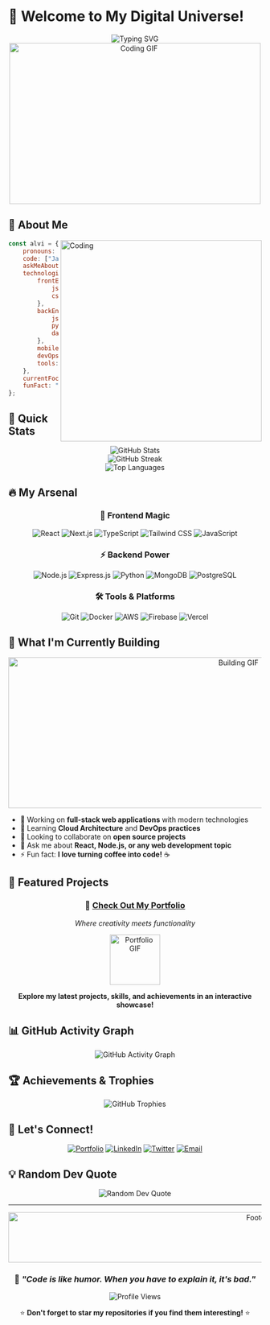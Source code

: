 # 🚀 Welcome to My Digital Universe! 

<div align="center">
  <img src="https://readme-typing-svg.herokuapp.com?font=Orbitron&weight=900&size=35&duration=3000&pause=1000&color=00D9FF&center=true&vCenter=true&multiline=true&width=800&height=100&lines=Hi+there!+I'm+Alvi+%F0%9F%91%8B;Full+Stack+Developer+%F0%9F%92%BB;Problem+Solver+%F0%9F%A7%A9;Code+Enthusiast+%E2%9A%A1" alt="Typing SVG" />
</div>

<div align="center">
  <img src="https://user-images.githubusercontent.com/74038190/225813708-98b745f2-7d22-48cf-9150-083f1b00d6c9.gif" width="500" height="320" alt="Coding GIF"/>
</div>

## 🌟 About Me

<img align="right" alt="Coding" width="400" src="https://user-images.githubusercontent.com/74038190/229223263-cf2e4b07-2615-4f87-9c38-e37600f8381a.gif">

```javascript
const alvi = {
    pronouns: "He/Him",
    code: ["JavaScript", "Python", "TypeScript", "Java", "C++"],
    askMeAbout: ["web dev", "mobile apps", "backend", "UI/UX"],
    technologies: {
        frontEnd: {
            js: ["React", "Next.js", "Vue.js"],
            css: ["Tailwind", "Bootstrap", "Styled Components"]
        },
        backEnd: {
            js: ["Node.js", "Express"],
            python: ["Django", "FastAPI"],
            databases: ["MongoDB", "PostgreSQL", "Redis"]
        },
        mobile: ["React Native", "Flutter"],
        devOps: ["Docker", "AWS", "Firebase"],
        tools: ["Git", "Webpack", "Vite"]
    },
    currentFocus: "Building scalable web applications",
    funFact: "I debug with console.log() and I'm not ashamed! 🐛"
};
```

## 🎯 Quick Stats

<div align="center">
  <img src="https://github-readme-stats.vercel.app/api?username=alvi00&show_icons=true&theme=tokyonight&hide_border=true&count_private=true" alt="GitHub Stats" />
</div>

<div align="center">
  <img src="https://github-readme-streak-stats.herokuapp.com/?user=alvi00&theme=tokyonight&hide_border=true" alt="GitHub Streak" />
</div>

<div align="center">
  <img src="https://github-readme-stats.vercel.app/api/top-langs/?username=alvi00&layout=compact&theme=tokyonight&hide_border=true" alt="Top Languages" />
</div>

## 🔥 My Arsenal

<div align="center">

### 🎨 Frontend Magic
![React](https://img.shields.io/badge/React-20232A?style=for-the-badge&logo=react&logoColor=61DAFB)
![Next.js](https://img.shields.io/badge/Next.js-000000?style=for-the-badge&logo=nextdotjs&logoColor=white)
![TypeScript](https://img.shields.io/badge/TypeScript-007ACC?style=for-the-badge&logo=typescript&logoColor=white)
![Tailwind CSS](https://img.shields.io/badge/Tailwind_CSS-38B2AC?style=for-the-badge&logo=tailwind-css&logoColor=white)
![JavaScript](https://img.shields.io/badge/JavaScript-F7DF1E?style=for-the-badge&logo=javascript&logoColor=black)

### ⚡ Backend Power
![Node.js](https://img.shields.io/badge/Node.js-43853D?style=for-the-badge&logo=node.js&logoColor=white)
![Express.js](https://img.shields.io/badge/Express.js-404D59?style=for-the-badge)
![Python](https://img.shields.io/badge/Python-3776AB?style=for-the-badge&logo=python&logoColor=white)
![MongoDB](https://img.shields.io/badge/MongoDB-4EA94B?style=for-the-badge&logo=mongodb&logoColor=white)
![PostgreSQL](https://img.shields.io/badge/PostgreSQL-316192?style=for-the-badge&logo=postgresql&logoColor=white)

### 🛠️ Tools & Platforms
![Git](https://img.shields.io/badge/Git-F05032?style=for-the-badge&logo=git&logoColor=white)
![Docker](https://img.shields.io/badge/Docker-2496ED?style=for-the-badge&logo=docker&logoColor=white)
![AWS](https://img.shields.io/badge/AWS-232F3E?style=for-the-badge&logo=amazon-aws&logoColor=white)
![Firebase](https://img.shields.io/badge/Firebase-FFCA28?style=for-the-badge&logo=firebase&logoColor=black)
![Vercel](https://img.shields.io/badge/Vercel-000000?style=for-the-badge&logo=vercel&logoColor=white)

</div>

## 🌈 What I'm Currently Building

<div align="center">
  <img src="https://user-images.githubusercontent.com/74038190/212284100-561aa473-3905-4a80-b561-0d28506553ee.gif" width="900" height="300" alt="Building GIF"/>
</div>

- 🔭 Working on **full-stack web applications** with modern technologies
- 🌱 Learning **Cloud Architecture** and **DevOps practices**
- 👯 Looking to collaborate on **open source projects**
- 💬 Ask me about **React, Node.js, or any web development topic**
- ⚡ Fun fact: **I love turning coffee into code!** ☕

## 🎨 Featured Projects

<div align="center">

### 🚀 [Check Out My Portfolio](https://alvi00-portfolio.vercel.app/)
*Where creativity meets functionality*

<img src="https://user-images.githubusercontent.com/74038190/212284087-bbe7e430-757e-4901-90bf-4cd2ce3e1852.gif" width="100" height="100" alt="Portfolio GIF"/>

**Explore my latest projects, skills, and achievements in an interactive showcase!**

</div>

## 📊 GitHub Activity Graph

<div align="center">
  <img src="https://github-readme-activity-graph.vercel.app/graph?username=alvi00&theme=tokyo-night&hide_border=true" alt="GitHub Activity Graph" />
</div>

## 🏆 Achievements & Trophies

<div align="center">
  <img src="https://github-profile-trophy.vercel.app/?username=alvi00&theme=tokyonight&no-frame=true&column=7" alt="GitHub Trophies" />
</div>

## 🤝 Let's Connect!

<div align="center">

[![Portfolio](https://img.shields.io/badge/Portfolio-FF5722?style=for-the-badge&logo=google-chrome&logoColor=white)](https://alvi00-portfolio.vercel.app/)
[![LinkedIn](https://img.shields.io/badge/LinkedIn-0077B5?style=for-the-badge&logo=linkedin&logoColor=white)](https://linkedin.com/in/alvi00)
[![Twitter](https://img.shields.io/badge/Twitter-1DA1F2?style=for-the-badge&logo=twitter&logoColor=white)](https://twitter.com/alvi00)
[![Email](https://img.shields.io/badge/Email-D14836?style=for-the-badge&logo=gmail&logoColor=white)](mailto:your.email@example.com)

</div>

## 💡 Random Dev Quote

<div align="center">
  <img src="https://quotes-github-readme.vercel.app/api?type=horizontal&theme=tokyonight" alt="Random Dev Quote"/>
</div>

---

<div align="center">
  <img src="https://user-images.githubusercontent.com/74038190/212284115-f47cd8ff-2ffb-4b04-b5bf-4d1c14c0247f.gif" width="1000" height="100" alt="Footer GIF"/>
  
  ### 💫 *"Code is like humor. When you have to explain it, it's bad."* 
  
  <img src="https://komarev.com/ghpvc/?username=alvi00&label=Profile%20views&color=0e75b6&style=flat" alt="Profile Views" />
  
  ⭐ **Don't forget to star my repositories if you find them interesting!** ⭐
</div>

